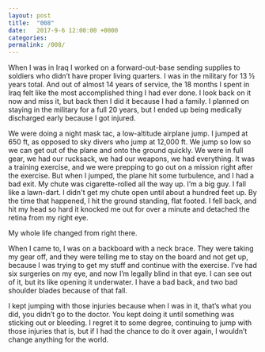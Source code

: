 ```yaml
---
layout: post
title:  "008"
date:   2017-9-6 12:00:00 +0000
categories: 
permalink: /008/
---
```


When I was in Iraq I worked on a forward-out-base sending supplies to soldiers who didn’t have proper living quarters. I was in the military for 13 ½ years total. And out of almost 14 years of service, the 18 months I spent in Iraq felt like the most accomplished thing I had ever done. I look back on it now and miss it, but back then I did it because I had a family. I planned on staying in the military for a full 20 years, but I ended up being medically discharged early because I got injured.

We were doing a night mask tac, a low-altitude airplane jump. I jumped at 650 ft, as opposed to sky divers who jump at 12,000 ft. We jump so low so we can get out of the plane and onto the ground quickly. We were in full gear, we had our rucksack, we had our weapons, we had everything. It was a training exercise, and we were prepping to go out on a mission right after the exercise. But when I jumped, the plane hit some turbulence, and I had a bad exit. My chute was cigarette-rolled all the way up. I’m a big guy. I fall like a lawn-dart. I didn't get my chute open until about a hundred feet up. By the time that happened, I hit the ground standing, flat footed. I fell back, and hit my head so hard it knocked me out for over a minute and detached the retina from my right eye.

My whole life changed from right there.

When I came to, I was on a backboard with a neck brace. They were taking my gear off, and they were telling me to stay on the board and not get up, because I was trying to get my stuff and continue with the exercise. I’ve had six surgeries on my eye, and now I’m legally blind in that eye. I can see out of it, but its like opening it underwater. I have a bad back, and two bad shoulder blades because of that fall.

I kept jumping with those injuries because when I was in it, that’s what you did, you didn’t go to the doctor. You kept doing it until something was sticking out or bleeding. I regret it to some degree, continuing to jump with those injuries that is, but if I had the chance to do it over again, I wouldn’t change anything for the world.